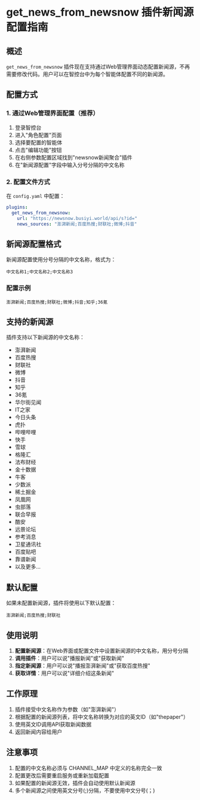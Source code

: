 # get_news_from_newsnow 插件新闻源配置指南

## 概述

`get_news_from_newsnow` 插件现在支持通过Web管理界面动态配置新闻源，不再需要修改代码。用户可以在智控台中为每个智能体配置不同的新闻源。

## 配置方式

### 1. 通过Web管理界面配置（推荐）

1. 登录智控台
2. 进入"角色配置"页面
3. 选择要配置的智能体
4. 点击"编辑功能"按钮
5. 在右侧参数配置区域找到"newsnow新闻聚合"插件
6. 在"新闻源配置"字段中输入分号分隔的中文名称

### 2. 配置文件方式

在 `config.yaml` 中配置：

```yaml
plugins:
  get_news_from_newsnow:
    url: "https://newsnow.busiyi.world/api/s?id="
    news_sources: "澎湃新闻;百度热搜;财联社;微博;抖音"
```

## 新闻源配置格式

新闻源配置使用分号分隔的中文名称，格式为：

```
中文名称1;中文名称2;中文名称3
```

### 配置示例

```
澎湃新闻;百度热搜;财联社;微博;抖音;知乎;36氪
```

## 支持的新闻源

插件支持以下新闻源的中文名称：

- 澎湃新闻
- 百度热搜
- 财联社
- 微博
- 抖音
- 知乎
- 36氪
- 华尔街见闻
- IT之家
- 今日头条
- 虎扑
- 哔哩哔哩
- 快手
- 雪球
- 格隆汇
- 法布财经
- 金十数据
- 牛客
- 少数派
- 稀土掘金
- 凤凰网
- 虫部落
- 联合早报
- 酷安
- 远景论坛
- 参考消息
- 卫星通讯社
- 百度贴吧
- 靠谱新闻
- 以及更多...

## 默认配置

如果未配置新闻源，插件将使用以下默认配置：

```
澎湃新闻;百度热搜;财联社
```

## 使用说明

1. **配置新闻源**：在Web界面或配置文件中设置新闻源的中文名称，用分号分隔
2. **调用插件**：用户可以说"播报新闻"或"获取新闻"
3. **指定新闻源**：用户可以说"播报澎湃新闻"或"获取百度热搜"
4. **获取详情**：用户可以说"详细介绍这条新闻"

## 工作原理

1. 插件接受中文名称作为参数（如"澎湃新闻"）
2. 根据配置的新闻源列表，将中文名称转换为对应的英文ID（如"thepaper"）
3. 使用英文ID调用API获取新闻数据
4. 返回新闻内容给用户

## 注意事项

1. 配置的中文名称必须与 CHANNEL_MAP 中定义的名称完全一致
2. 配置更改后需要重启服务或重新加载配置
3. 如果配置的新闻源无效，插件会自动使用默认新闻源
4. 多个新闻源之间使用英文分号(;)分隔，不要使用中文分号(；)